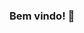 ### Bem vindo! 👋

<!--
**guthaluthaa/guthaluthaa** is a ✨ _special_ ✨ repository because its `README.md` (this file) appears on your GitHub profile.

Here are some ideas to get you started:

- 🔭 Procurando estagio na area
- 🌱 Atualmente treinando algoritmos
- 😄 Pronouns: Ele/Dele

